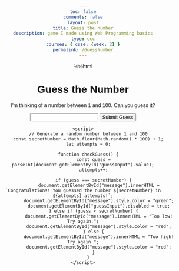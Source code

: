 ```yaml
---
toc: false
comments: false
layout: post
title: Guess the number
description: game I made using Web Programming basics
type: ccc
courses: { csse: {week: 2} }
permalink: /GuessNumber
---
```


%%html
<html>
<head>
    <title>Guess the Number</title>
    <style>
        body {
            font-family: Arial, sans-serif;
            text-align: center;
        }
    </style>
</head>
<body>
    <h1>Guess the Number</h1>
    <p>I'm thinking of a number between 1 and 100. Can you guess it?</p>
    <input type="number" id="guessInput">
    <button onclick="checkGuess()">Submit Guess</button>
    <p id="message"></p>

    <script>
        // Generate a random number between 1 and 100
        const secretNumber = Math.floor(Math.random() * 100) + 1;
        let attempts = 0;

        function checkGuess() {
            const guess = parseInt(document.getElementById("guessInput").value);
            attempts++;

            if (guess === secretNumber) {
                document.getElementById("message").innerHTML = `Congratulations! You guessed the number ${secretNumber} in ${attempts} attempts!`;
                document.getElementById("message").style.color = "green";
                document.getElementById("guessInput").disabled = true;
            } else if (guess < secretNumber) {
                document.getElementById("message").innerHTML = "Too low! Try again.";
                document.getElementById("message").style.color = "red";
            } else {
                document.getElementById("message").innerHTML = "Too high! Try again.";
                document.getElementById("message").style.color = "red";
            }
        }
    </script>
</body>
</html>


